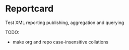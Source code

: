 # Reportcard
Test XML reporting publishing, aggregation and querying

TODO:
* make org and repo case-insensitive collations
